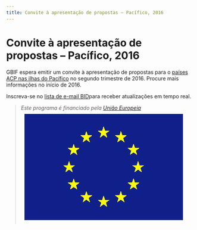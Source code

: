 ```yaml
---
title: Convite à apresentação de propostas – Pacífico, 2016
---
```

# Convite à apresentação de propostas – Pacífico, 2016

GBIF espera emitir um convite à apresentação de propostas para o [países ACP nas ilhas do Pacífico](https://ec.europa.eu/europeaid/regions/african-caribbean-and-pacific-acp-region_en) no segundo trimestre de 2016. Procure mais informações no início de 2016.

Inscreva-se no [lista de e-mail BID](http://#)para receber atualizações em tempo real.

>*Este programa é financiado pela [União Europeia](http://www.europa.eu)*
>![Flag of the European Union](/images/flag-yellow-low.jpg)